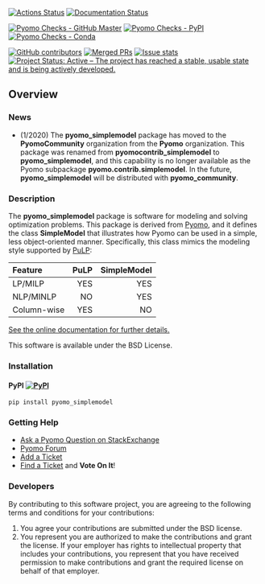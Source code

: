 
[![Actions Status](https://github.com/pyomocommunity/pyomo_simplemodel/workflows/continuous-integration/github/pr/linux/badge.svg)](https://github.com/pyomocommunity/pyomo_simplemodel/actions)
[![Documentation Status](https://readthedocs.org/projects/pyomo-simplemodel/badge/?version=latest)](http://pyomo-simplemodel.readthedocs.org/en/latest/)

[![Pyomo Checks - GitHub Master](https://github.com/pyomocommunity/pyomo_simplemodel/workflows/pyomo-checks/master/badge.svg)](https://github.com/pyomocommunity/pyomo_simplemodel/actions)
[![Pyomo Checks - PyPI](https://github.com/pyomocommunity/pyomo_simplemodel/workflows/pyomo-checks/pypi/badge.svg)](https://github.com/pyomocommunity/pyomo_simplemodel/actions)
[![Pyomo Checks - Conda](https://github.com/pyomocommunity/pyomo_simplemodel/workflows/pyomo-checks/conda/badge.svg)](https://github.com/pyomocommunity/pyomo_simplemodel/actions)

[![GitHub contributors](https://img.shields.io/github/contributors/pyomocommunity/pyomo_simplemodel.svg)](https://github.com/pyomocommunity/pyomo_simplemodel/graphs/contributors)
[![Merged PRs](https://img.shields.io/github/issues-pr-closed-raw/pyomocommunity/pyomo_simplemodel.svg?label=merged+PRs)](https://github.com/pyomocommunity/pyomo_simplemodel/pulls?q=is:pr+is:merged)
[![Issue stats](http://isitmaintained.com/badge/resolution/pyomocommunity/pyomo_simplemodel.svg)](http://isitmaintained.com/project/pyomocommunity/pyomo_simplemodel)
[![Project Status: Active – The project has reached a stable, usable state and is being actively developed.](http://www.repostatus.org/badges/latest/active.svg)](http://www.repostatus.org/#active)

## Overview

### News

* (1/2020) The **pyomo_simplemodel** package has moved to the **PyomoCommunity** organization from the **Pyomo** organization.  This package was renamed from **pyomocontrib_simplemodel** to **pyomo_simplemodel**, and this capability is no longer available as the Pyomo subpackage **pyomo.contrib.simplemodel**.  In the future, **pyomo_simplemodel** will be distributed with **pyomo_community**.

### Description 

The **pyomo_simplemodel** package is software for modeling
and solving optimization problems.  This package is derived from
[Pyomo](http://www.pyomo.org), and it defines the class **SimpleModel** that illustrates
how Pyomo can be used in a simple, less object-oriented manner.
Specifically, this class mimics the modeling style supported by
[PuLP](https://github.com/coin-or/pulp):

| Feature | PuLP | SimpleModel |
|:---------|------:|-------------:|
|LP/MILP  | YES  | YES         |
| NLP/MINLP | NO | YES |
|Column-wise | YES | NO |

[See the online documentation for further details.](http://pyomo-simplemodel.readthedocs.org/en/latest/)

This software is available under the BSD License.

### Installation

#### PyPI [![PyPI](https://img.shields.io/pypi/v/pyomo_simplemodel.svg?maxAge=2592000)]()
<!---
# PyPI download stats appear to be broken
[![PyPI](https://img.shields.io/pypi/dm/pyomo_simplemodel.svg?maxAge=2592000)]()
--->

    pip install pyomo_simplemodel
    
<!---
#### BinStar [![Binstar Badge](https://anaconda.org/conda-forge/pyomo_simplemodel/badges/version.svg)](https://anaconda.org/conda-forge/pyomo_simplemodel) [![Binstar Badge](https://anaconda.org/conda-forge/pyomo_simplemodel/badges/downloads.svg)](https://anaconda.org/conda-forge/pyomo_simplemodel)

    conda install -c https://conda.anaconda.org/conda-forge pyomo_simplemodel
--->

### Getting Help

* [Ask a Pyomo Question on StackExchange](https://stackoverflow.com/questions/ask?tags=pyomo)
* [Pyomo Forum](https://groups.google.com/forum/?hl=en#!forum/pyomo-forum)
* [Add a Ticket](https://github.com/Pyomo/pyomo_simplemodel/issues/new)
* [Find a Ticket](https://github.com/Pyomo/pyomo_simplemodel/issues) and **Vote On It**!


### Developers

By contributing to this software project, you are agreeing to the
following terms and conditions for your contributions:

1. You agree your contributions are submitted under the BSD license. 
2. You represent you are authorized to make the contributions and grant the license. If your employer has rights to intellectual property that includes your contributions, you represent that you have received permission to make contributions and grant the required license on behalf of that employer. 

